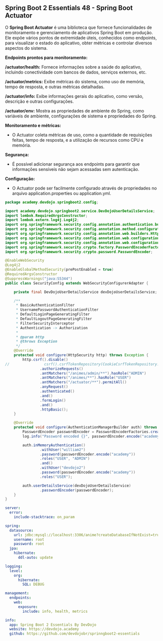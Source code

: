 ## Spring Boot 2 Essentials 48 - Spring Boot Actuator

O **Spring Boot Actuator** é uma biblioteca que fornece funcionalidades de monitoramento e gerenciamento de aplicativos Spring Boot em produção. Ele expõe vários pontos de extremidade úteis, conhecidos como endpoints, para visualizar o estado do aplicativo, obter métricas e controlar diversos aspectos do sistema.

**Endpoints prontos para monitoramento:**

**/actuator/health:** Fornece informações sobre a saúde do aplicativo, incluindo conectividade com bancos de dados, serviços externos, etc.

**/actuator/metrics:** Exibe métricas do sistema, como uso de memória, tempo de resposta, e outras métricas detalhadas.

**/actuator/info:** Exibe informações gerais do aplicativo, como versão, descrição e outras configurações.

**/actuator/env:** Mostra as propriedades de ambiente do Spring, como variáveis de ambiente, configurações de sistema e propriedades do Spring.

**Monitoramento e métricas:**

- O Actuator coleta métricas de uso, como a quantidade de requisições feitas, tempo de resposta, e a utilização de recursos como CPU e memória.

**Segurança:**

- É possível adicionar segurança aos endpoints para garantir que informações sensíveis não sejam acessadas sem autenticação.

**Configuração:**

- O Actuator pode ser facilmente configurado através de propriedades no arquivo application.properties ou application.yml.

```java
package academy.devdojo.springboot2.config;

import academy.devdojo.springboot2.service.DevDojoUserDetailsService;
import lombok.RequiredArgsConstructor;
import lombok.extern.log4j.Log4j2;
import org.springframework.security.config.annotation.authentication.builders.AuthenticationManagerBuilder;
import org.springframework.security.config.annotation.method.configuration.EnableGlobalMethodSecurity;
import org.springframework.security.config.annotation.web.builders.HttpSecurity;
import org.springframework.security.config.annotation.web.configuration.EnableWebSecurity;
import org.springframework.security.config.annotation.web.configuration.WebSecurityConfigurerAdapter;
import org.springframework.security.crypto.factory.PasswordEncoderFactories;
import org.springframework.security.crypto.password.PasswordEncoder;

@EnableWebSecurity
@Log4j2
@EnableGlobalMethodSecurity(prePostEnabled = true)
@RequiredArgsConstructor
@SuppressWarnings("java:S5344")
public class SecurityConfig extends WebSecurityConfigurerAdapter {

    private final DevDojoUserDetailsService devDojoUserDetailsService;

    /**
     * BasicAuthenticationFilter
     * UsernamePasswordAuthenticationFilter
     * DefaultLoginPageGeneratingFilter
     * DefaultLogoutPageGeneratingFilter
     * FilterSecurityInterceptor
     * Authentication -> Authorization
     *
     * @param http
     * @throws Exception
     */
    @Override
    protected void configure(HttpSecurity http) throws Exception {
        http.csrf().disable()
//                csrf().csrfTokenRepository(CookieCsrfTokenRepository.withHttpOnlyFalse())
                .authorizeRequests()
                .antMatchers("/animes/admin/**").hasRole("ADMIN")
                .antMatchers("/animes/**").hasRole("USER")
                .antMatchers("/actuator/**").permitAll()
                .anyRequest()
                .authenticated()
                .and()
                .formLogin()
                .and()
                .httpBasic();
    }

    @Override
    protected void configure(AuthenticationManagerBuilder auth) throws Exception {
        PasswordEncoder passwordEncoder = PasswordEncoderFactories.createDelegatingPasswordEncoder();
        log.info("Password encoded {}", passwordEncoder.encode("academy"));

        auth.inMemoryAuthentication()
                .withUser("william2")
                .password(passwordEncoder.encode("academy"))
                .roles("USER", "ADMIN")
                .and()
                .withUser("devdojo2")
                .password(passwordEncoder.encode("academy"))
                .roles("USER");

        auth.userDetailsService(devDojoUserDetailsService)
                .passwordEncoder(passwordEncoder);
    }
}
```

```yml
server:
  error:
    include-stacktrace: on_param

spring:
  datasource:
    url: jdbc:mysql://localhost:3306/anime?createDatabaseIfNotExist=true
    username: root
    password: root
  jpa:
    hibernate:
      ddl-auto: update

logging:
  level:
    org:
      hibernate:
        SQL: DEBUG

management:
  endpoints:
    web:
      exposure:
        include: info, health, metrics

info:
  app: Spring Boot 2 Essentials By DevDojo
  website: https://devdojo.academy
  github: https://github.com/devdojobr/sprinngboot2-essentials
```
